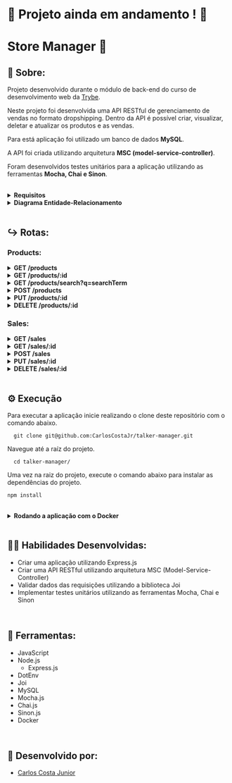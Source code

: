 # :construction: Projeto ainda em andamento ! :construction:
# Store Manager 🏬

## 📄 Sobre:

Projeto desenvolvido durante o módulo de back-end do curso de desenvolvimento web da [Trybe](https://www.betrybe.com/).

Neste projeto foi desenvolvida uma API RESTful de gerenciamento de vendas no formato dropshipping. Dentro da API é possível criar, visualizar, deletar e atualizar os produtos e as vendas.

Para está aplicação foi utilizado um banco de dados <strong>MySQL</strong>.

A API foi criada utilizando arquitetura <strong>MSC (model-service-controller)</strong>.

Foram desenvolvidos testes unitários para a aplicação utilizando as ferramentas <strong>Mocha, Chai e Sinon</strong>.

</br>
<details>
<summary><strong>Requisitos</strong></summary>
</br>
<strong>Requisitos obrigatórios:</strong> </br>

1. Crie endpoints para listar produtos </br>
2. Desenvolva testes que cubram no mínimo 5% das camadas da sua aplicação </br>
3. Crie endpoint para cadastrar produtos </br>
4. Crie validações para produtos </br>
5. Desenvolva testes que cubram no mínimo 10% das camadas da sua aplicação </br>
6. Crie endpoint para validar e cadastrar vendas </br>
7. Desenvolva testes que cubram no mínimo 15% das camadas da sua aplicação </br>
8. Crie endpoints para listar vendas </br>
9. Desenvolva testes que cubram no mínimo 20% das camadas da sua aplicação </br>
10. Crie endpoint para atualizar um produto </br>
11. Desenvolva testes que cubram no mínimo 25% das camadas da sua aplicação </br>
12. Crie endpoint para deletar um produto </br>
</br>

<strong>Requisitos bônus:</strong> </br>

13. Desenvolva testes que cubram no mínimo 30% das camadas da sua aplicação </br>
14. Crie endpoint para deletar uma venda </br>
15. Desenvolva testes que cubram no mínimo 35% das camadas da sua aplicação </br>
16. Crie endpoint para atualizar uma venda </br>
17. Desenvolva testes que cubram no mínimo 40% das camadas da sua aplicação </br>
18. Crie endpoint products/search?q=searchTerm </br>
19. Desenvolva testes que cubram no mínimo 50% das camadas da sua aplicação </br>
20. Desenvolva testes que cubram no mínimo 60% das camadas da sua aplicação </br>
</details>

<details>
<summary><strong>Diagrama Entidade-Relacionamento</strong></summary>
 
![image](https://user-images.githubusercontent.com/99846604/209247552-b1c6ddba-8506-44c3-ae2f-d40bbd496f99.png)
 
</details>
</br>

## ↪️ Rotas:
### Products:
<details>
<summary><strong>GET /products</strong></summary>
 
Lista todos os produtos cadastrados no banco de dados </br>
> * Se bem-sucedido, retorna status 200 e um array com todos os produtos cadastrados

</details>
<details>
<summary><strong>GET /products/:id</strong></summary>
 
Lista apenas o produto correspondente ao id da rota </br>
> * Se bem-sucedido, retorna status 200 e um objeto contendo as informações do produto

</details>
<details>
<summary><strong>GET /products/search?q=searchTerm</strong></summary>
 
Lista todos os produtos que possuem em seu nome o termo passado na rota</br>
> * Se bem-sucedido, retorna status 200 e um array contendo os produtos que correspondem a busca
> * Se o termo de busca for vazio, retorna status 200 e um array contendo todos os produtos cadastrados

</details>
<details>
<summary><strong>POST /products</strong></summary>
 
Cadastra um novo produto no banco de dados</br>
> * Se bem-sucedido, retorna status 201 e um objeto contendo os dados do novo produto

</details>
<details>
<summary><strong>PUT /products/:id</strong></summary>
 
Altera as informações de um produto cadastrado no banco de dados </br>
> * Se bem-sucedido, retorna status 200 e um objeto contendo os dados atualizados do produto

</details>
<details>
<summary><strong>DELETE /products/:id</strong></summary>
 
Remove um produto cadastrado do banco de dados </br>
> * Se bem-sucedido, retorna apenas o status 204

</details>

### Sales:
<details>
<summary><strong>GET /sales</strong></summary>

Lista todas as vendas cadastradas no banco de dados </br>
> * Se bem-sucedido, retorna status 200 e um array com todas as vendas cadastradas

</details>
<details>
<summary><strong>GET /sales/:id</strong></summary>

Lista apenas a venda correspondente ao id da rota </br>
> * Se bem-sucedido, retorna status 200 e um array contendo as informações da venda

</details>
<details>
<summary><strong>POST /sales</strong></summary>

Cadastra uma nova venda no banco de dados </br>
> * Se bem-sucedido, retorna status 201 e um objeto contendo o id da venda e um array com as informações dos produtos vendidos

</details>
<details>
<summary><strong>PUT /sales/:id</strong></summary>

Altera as informações de uma venda cadastrada no banco de dados
> * Se bem-sucedido, retorna status 200 e um objeto contendo o id da venda e um array com as informações atualizadas dos produtos vendidos

</details>
<details>
<summary><strong>DELETE /sales/:id</strong></summary>

Remove uma venda cadastrada no banco de dados
> * Se bem-sucedido, retorna apenas um status 204

</details>
</br>

## ⚙️ Execução

Para executar a aplicação inicie realizando o clone deste repositório com o comando abaixo.

      git clone git@github.com:CarlosCostaJr/talker-manager.git

Navegue até a raíz do projeto.

      cd talker-manager/
      
Uma vez na raiz do projeto, execute o comando abaixo para instalar as dependências do projeto.
    
    npm install
<br/>

<details>
   <summary><strong>Rodando a aplicação com o Docker</strong></summary>
  </br>

   Na pasta app do projeto, suba o container <strong>talker_manager</strong> utilizando o docker-compose.yml. Utilize o comando abaixo.

        docker-compose up -d

   Entre no terminal do container

        docker exec -it talker_manager bash

   Caso não tenha instalado anteriormente, uma vez no terminal do container, execute o comando abaixo para instalar as dependências do projeto.

        npm install

   Inicie o servidor

        npm run dev
        
</details>
</br>

## 🤹🏽 Habilidades Desenvolvidas:
* Criar uma aplicação utilizando Express.js
* Criar uma API RESTful utilizando arquitetura MSC (Model-Service-Controller)
* Validar dados das requisições utilizando a biblioteca Joi
* Implementar testes unitários utilizando as ferramentas Mocha, Chai e Sinon
</br>

## 🧰 Ferramentas:
* JavaScript
* Node.js
  * Express.js
* DotEnv
* Joi
* MySQL
* Mocha.js
* Chai.js
* Sinon.js
* Docker
</br>

## 📝 Desenvolvido por:
* [Carlos Costa Junior](https://github.com/CarlosCostaJr)
